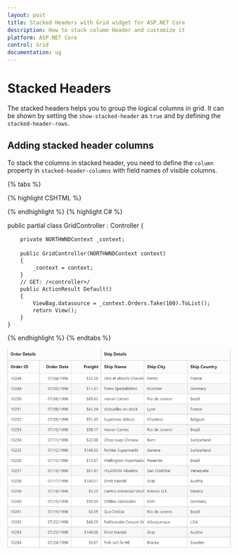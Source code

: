 ```yaml
---
layout: post
title: Stacked Headers with Grid widget for ASP.NET Core
description: How to stack column Header and customize it
platform: ASP.NET Core
control: Grid
documentation: ug
---
```


# Stacked Headers

The stacked headers helps you to group the logical columns in grid. It can be shown by setting the `show-stacked-header` as `true` and by defining the `stacked-header-rows`.

## Adding stacked header columns

To stack the columns in stacked header, you need to define the `column` property in `stacked-header-columns` with field names of visible columns.

{% tabs %}

{% highlight CSHTML %}

<ej-grid id="FlatGrid" datasource="ViewBag.DataSource" show-stacked-header="true">
    <e-stacked-header-rows>
        <e-stacked-header-row>
            <e-stacked-header-columns>
                <e-stacked-header-column header-text="OrderDetails" column='@new List<string> {"OrderID","OrderDate","Freight"}'>
                </e-stacked-header-column>
                <e-stacked-header-column header-text="Ship Details" column='@new List<string> {"ShipName","ShipCity","ShipCountry"}'></e-stacked-header-column>
            </e-stacked-header-columns>
        </e-stacked-header-row>
    </e-stacked-header-rows>
    <e-columns>
        <e-column field="OrderID" is-primary-key="true" header-text="Order ID"></e-column>
        <e-column field="OrderDate" header-text="Order Date"  format="{0:MM/dd/yyyy}" text-align="Right"></e-column>
        <e-column field="Freight" header-text="Freight" text-align="Right" format="{0:C}"></e-column>
        <e-column field="ShipName" format="{0:c2}" header-text="Ship Name"></e-column>
        <e-column field="ShipCity" header-text="Ship City"></e-column>
        <e-column field="ShipCountry" header-text="Ship Country"></e-column>
    </e-columns>
</ej-grid>

{% endhighlight %}
{% highlight C# %}

 public partial class GridController : Controller
    {

        private NORTHWNDContext _context;

        public GridController(NORTHWNDContext context)
        {
            _context = context;
        }
        // GET: /<controller>/
        public ActionResult Default()
        {
            ViewBag.datasource = _context.Orders.Take(100).ToList();
            return View();
        }
    }


{% endhighlight  %}
{% endtabs %} 


![](Stackedheader_images/Stackedheader_img1.png)
